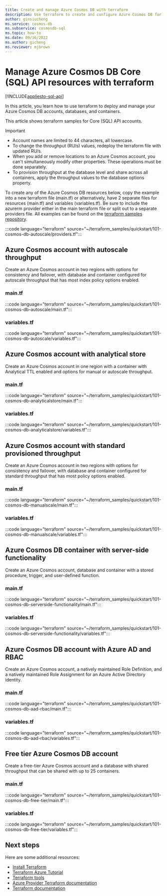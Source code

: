 ```yaml
---
title: Create and manage Azure Cosmos DB with terraform
description: Use terraform to create and configure Azure Cosmos DB for Core (SQL) API 
author: ginsiucheng
ms.service: cosmos-db
ms.subservice: cosmosdb-sql
ms.topic: how-to
ms.date: 09/16/2022
ms.author: gicheng
ms.reviewer: mjbrown
---
```


# Manage Azure Cosmos DB Core (SQL) API resources with terraform

[!INCLUDE[appliesto-sql-api](../includes/appliesto-sql-api.md)]

In this article, you learn how to use terraform to deploy and manage your Azure Cosmos DB accounts, databases, and containers.

This article shows terraform samples for Core (SQL) API accounts. 

> [!IMPORTANT]
>
> * Account names are limited to 44 characters, all lowercase.
> * To change the throughput (RU/s) values, redeploy the terraform file with updated RU/s.
> * When you add or remove locations to an Azure Cosmos account, you can't simultaneously modify other properties. These operations must be done separately.
> * To provision throughput at the database level and share across all containers, apply the throughput values to the database options property.

To create any of the Azure Cosmos DB resources below, copy the example into a new terraform file (main.tf) or alternatively, have 2 separate files for resources (main.tf) and variables (variables.tf). Be sure to include the azurerm provider either in the main terraform file or split out to a separate providers file. All examples can be found on the [terraform samples repository](https://github.com/Azure/terraform).

:::code language="terraform" source="~/terraform_samples/quickstart/101-cosmos-db-autoscale/providers.tf":::

<a id="create-autoscale"></a>

## Azure Cosmos account with autoscale throughput

Create an Azure Cosmos account in two regions with options for consistency and failover, with database and container configured for autoscale throughput that has most index policy options enabled.

### main.tf

:::code language="terraform" source="~/terraform_samples/quickstart/101-cosmos-db-autoscale/main.tf":::

### variables.tf

:::code language="terraform" source="~/terraform_samples/quickstart/101-cosmos-db-autoscale/variables.tf":::

<a id="create-analytical-store"></a>

## Azure Cosmos account with analytical store

Create an Azure Cosmos account in one region with a container with Analytical TTL enabled and options for manual or autoscale throughput.

### main.tf

:::code language="terraform" source="~/terraform_samples/quickstart/101-cosmos-db-analyticalstore/main.tf":::

### variables.tf

:::code language="terraform" source="~/terraform_samples/quickstart/101-cosmos-db-analyticalstore/variables.tf":::

<a id="create-manual"></a>

## Azure Cosmos account with standard provisioned throughput

Create an Azure Cosmos account in two regions with options for consistency and failover, with database and container configured for standard throughput that has most policy options enabled.

### main.tf

:::code language="terraform" source="~/terraform_samples/quickstart/101-cosmos-db-manualscale/main.tf":::

### variables.tf

:::code language="terraform" source="~/terraform_samples/quickstart/101-cosmos-db-manualscale/variables.tf":::

<a id="create-sproc"></a>

## Azure Cosmos DB container with server-side functionality

Create an Azure Cosmos account, database and container with a stored procedure, trigger, and user-defined function.

### main.tf

:::code language="terraform" source="~/terraform_samples/quickstart/101-cosmos-db-serverside-functionality/main.tf":::

### variables.tf

:::code language="terraform" source="~/terraform_samples/quickstart/101-cosmos-db-serverside-functionality/variables.tf":::

<a id="create-rbac"></a>

## Azure Cosmos DB account with Azure AD and RBAC

Create an Azure Cosmos account, a natively maintained Role Definition, and a natively maintained Role Assignment for an Azure Active Directory identity.

### main.tf

:::code language="terraform" source="~/terraform_samples/quickstart/101-cosmos-db-aad-rbac/main.tf":::

### variables.tf

:::code language="terraform" source="~/terraform_samples/quickstart/101-cosmos-db-aad-rbac/variables.tf":::

<a id="free-tier"></a>

## Free tier Azure Cosmos DB account

Create a free-tier Azure Cosmos account and a database with shared throughput that can be shared with up to 25 containers.

### main.tf

:::code language="terraform" source="~/terraform_samples/quickstart/101-cosmos-db-free-tier/main.tf":::

### variables.tf

:::code language="terraform" source="~/terraform_samples/quickstart/101-cosmos-db-free-tier/variables.tf":::

## Next steps

Here are some additional resources:

* [Install Terraform](https://learn.hashicorp.com/tutorials/terraform/install-cli)
* [Terraform Azure Tutorial](https://learn.hashicorp.com/collections/terraform/azure-get-started)
* [Terraform tools](https://www.terraform.io/docs/terraform-tools)
* [Azure Provider Terraform documentation](https://registry.terraform.io/providers/hashicorp/azurerm/latest/docs)
* [Terraform documentation](https://www.terraform.io/docs)